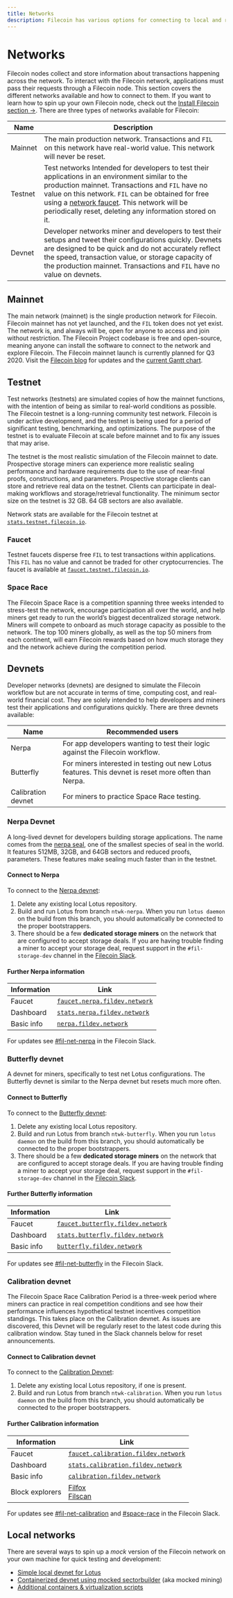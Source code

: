 ```yaml
---
title: Networks
description: Filecoin has various options for connecting to local and remote test networks. This section covers which networks are available and how to connect to them.
---
```


# Networks

Filecoin nodes collect and store information about transactions happening across the network. To interact with the Filecoin network, applications must pass their requests through a Filecoin node. This section covers the different networks available and how to connect to them. If you want to learn how to spin up your own Filecoin node, check out the [Install Filecoin section →](#). There are three types of networks available for Filecoin:

| Name    | Description                                                                                                                                                                                                                                                                                                                   |
| ------- | ----------------------------------------------------------------------------------------------------------------------------------------------------------------------------------------------------------------------------------------------------------------------------------------------------------------------------- |
| Mainnet | The main production network. Transactions and `FIL` on this network have real-world value. This network will never be reset.                                                                                                                                                                                                  |
| Testnet | Test networks Intended for developers to test their applications in an environment similar to the production mainnet. Transactions and `FIL` have no value on this network. `FIL` can be obtained for free using a [network faucet](#faucet). This network will be periodically reset, deleting any information stored on it. |
| Devnet  | Developer networks miner and developers to test their setups and tweet their configurations quickly. Devnets are designed to be quick and do not accurately reflect the speed, transaction value, or storage capacity of the production mainnet. Transactions and `FIL` have no value on devnets.                             |

## Mainnet

The main network (mainnet) is the single production network for Filecoin. Filecoin mainnet has not yet launched, and the `FIL` token does not yet exist. The network is, and always will be, open for anyone to access and join without restriction. The Filecoin Project codebase is free and open-source, meaning anyone can install the software to connect to the network and explore Filecoin. The Filecoin mainnet launch is currently planned for Q3 2020. Visit the [Filecoin blog](https://filecoin.io/blog/) for updates and the [current Gantt chart](https://app.instagantt.com/shared/s/1152992274307505/latest).

## Testnet

Test networks (testnets) are simulated copies of how the mainnet functions, with the intention of being as similar to real-world conditions as possible. The Filecoin testnet is a long-running community test network. Filecoin is under active development, and the testnet is being used for a period of significant testing, benchmarking, and optimizations. The purpose of the testnet is to evaluate Filecoin at scale before mainnet and to fix any issues that may arise.

The testnet is the most realistic simulation of the Filecoin mainnet to date. Prospective storage miners can experience more realistic sealing performance and hardware requirements due to the use of near-final proofs, constructions, and parameters. Prospective storage clients can store and retrieve real data on the testnet. Clients can participate in deal-making workflows and storage/retrieval functionality. The minimum sector size on the testnet is 32 GB. 64 GB sectors are also available.

Network stats are available for the Filecoin testnet at [`stats.testnet.filecoin.io`](https://stats.testnet.filecoin.io/d/z6FtI92Zz/chain?orgId=1&refresh=45s&from=now-30m&to=now&kiosk).

### Faucet

Testnet faucets disperse free `FIL` to test transactions within applications. This `FIL` has no value and cannot be traded for other cryptocurrencies. The faucet is available at [`faucet.testnet.filecoin.io`](https://faucet.testnet.filecoin.io/).

### Space Race

The Filecoin Space Race is a competition spanning three weeks intended to stress-test the network, encourage participation all over the world, and help miners get ready to run the world’s biggest decentralized storage network. Miners will compete to onboard as much storage capacity as possible to the network. The top 100 miners globally, as well as the top 50 miners from each continent, will earn Filecoin rewards based on how much storage they and the network achieve during the competition period.

## Devnets

Developer networks (devnets) are designed to simulate the Filecoin workflow but are not accurate in terms of time, computing cost, and real-world financial cost. They are solely intended to help developers and miners test their applications and configurations quickly. There are three devnets available:

| Name               | Recommended users                                                                                    |
| ------------------ | ---------------------------------------------------------------------------------------------------- |
| Nerpa              | For app developers wanting to test their logic against the Filecoin workflow.                        |
| Butterfly          | For miners interested in testing out new Lotus features. This devnet is reset more often than Nerpa. |
| Calibration devnet | For miners to practice Space Race testing.                                                           |

### Nerpa Devnet

A long-lived devnet for developers building storage applications. The name comes from the [nerpa seal](https://en.wikipedia.org/wiki/Baikal_seal), one of the smallest species of seal in the world. It features 512MB, 32GB, and 64GB sectors and reduced proofs, parameters. These features make sealing much faster than in the testnet.

#### Connect to Nerpa

To connect to the [Nerpa devnet](http://www.nerpa.fildev.network/):

1. Delete any existing local Lotus repository.
2. Build and run Lotus from branch `ntwk-nerpa`. When you run `lotus daemon` on the build from this branch, you should automatically be connected to the proper bootstrappers.
3. There should be a few **dedicated storage miners** on the network that are configured to accept storage deals. If you are having trouble finding a miner to accept your storage deal, request support in the `#fil-storage-dev` channel in the [Filecoin Slack](https://filecoin.io/slack).

#### Further Nerpa information

| Information | Link                                                                  |
| ----------- | --------------------------------------------------------------------- |
| Faucet      | [`faucet.nerpa.fildev.network`](https://faucet.nerpa.fildev.network/) |
| Dashboard   | [`stats.nerpa.fildev.network`](https://nerpa.fildev.network/)         |
| Basic info  | [`nerpa.fildev.network`](http://www.nerpa.fildev.network/)            |

For updates see [#fil-net-nerpa](https://filecoinproject.slack.com/archives/C017CCH1MHB) in the Filecoin Slack.

### Butterfly devnet

A devnet for miners, specifically to test net Lotus configurations. The Butterfly devnet is similar to the Nerpa devnet but resets much more often.

#### Connect to Butterfly

To connect to the [Butterfly devnet](http://www.butterfly.fildev.network/):

1. Delete any existing local Lotus repository.
2. Build and run Lotus from branch `ntwk-butterfly`. When you run `lotus daemon` on the build from this branch, you should automatically be connected to the proper bootstrappers.
3. There should be a few **dedicated storage miners** on the network that are configured to accept storage deals. If you are having trouble finding a miner to accept your storage deal, request support in the `#fil-storage-dev` channel in the [Filecoin Slack](https://filecoin.io/slack).

#### Further Butterfly information

| Information | Link                                                                          |
| ----------- | ----------------------------------------------------------------------------- |
| Faucet      | [`faucet.butterfly.fildev.network`](https://faucet.butterfly.fildev.network/) |
| Dashboard   | [`stats.butterfly.fildev.network`](https://butterfly.fildev.network/)         |
| Basic info  | [`butterfly.fildev.network`](http://www.butterfly.fildev.network/)            |

For updates see [#fil-net-butterfly](https://filecoinproject.slack.com/archives/C017CCH1MHB) in the Filecoin Slack.

### Calibration devnet

The Filecoin Space Race Calibration Period is a three-week period where miners can practice in real competition conditions and see how their performance influences hypothetical testnet incentives competition standings. This takes place on the Calibration devnet. As issues are discovered, this Devnet will be regularly reset to the latest code during this calibration window. Stay tuned in the Slack channels below for reset announcements.

#### Connect to Calibration devnet

To connect to the [Calibration Devnet](http://www.calibration.fildev.network/):

1. Delete any existing local Lotus repository, if one is present.
2. Build and run Lotus from branch `ntwk-calibration`. When you run `lotus daemon` on the build from this branch, you should automatically be connected to the proper bootstrappers.

#### Further Calibration information

| Information     | Link                                                                                   |
| --------------- | -------------------------------------------------------------------------------------- |
| Faucet          | [`faucet.calibration.fildev.network`](https://faucet.calibration.fildev.network/)      |
| Dashboard       | [`stats.calibration.fildev.network`](https://calibration.fildev.network/)              |
| Basic info      | [`calibration.fildev.network`](http://www.calibration.fildev.network/)                 |
| Block explorers | [Filfox](https://calibration.filfox.io/)<br>[Filscan](https://calibration.filscan.io/) |

For updates see [#fil-net-calibration](https://filecoinproject.slack.com/archives/C017CCH1MHB) and [#space-race](https://filecoinproject.slack.com/archives/C0179RNEMU4) in the Filecoin Slack.

## Local networks

There are several ways to spin up a _mock_ version of the Filecoin network on your own machine for quick testing and development:

- [Simple local devnet for Lotus](https://lotu.sh/en+setup-local-dev-net)
- [Containerized devnet using mocked sectorbuilder](https://github.com/textileio/lotus-devnet) (aka mocked mining)
- [Additional containers & virtualization scripts](https://github.com/filecoin-project/docs/wiki#containers--virtualization)
